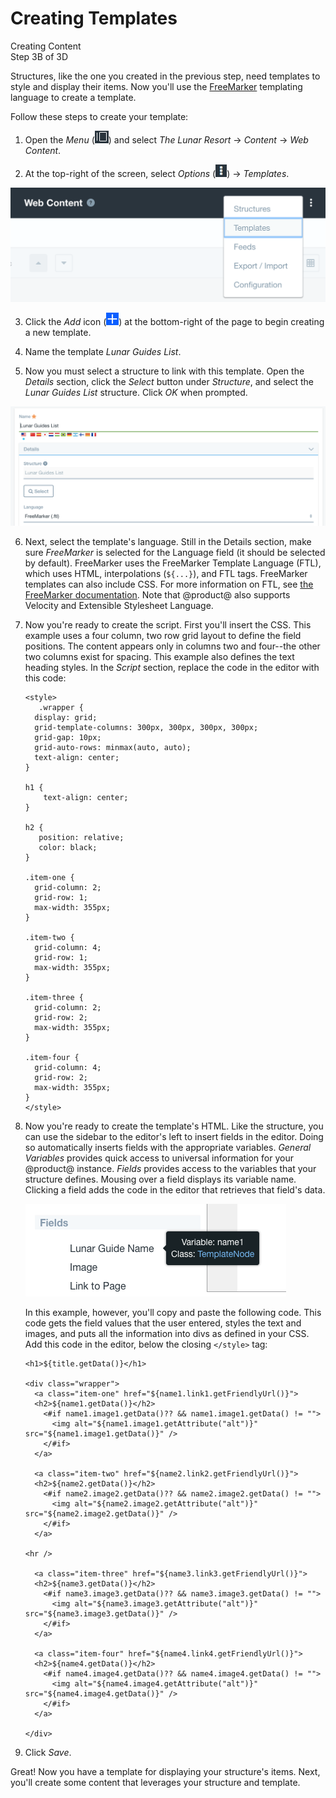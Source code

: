 # Creating Templates

<div class="learn-path-step">
    <p>Creating Content<br>Step 3B of 3D</p>
</div>

Structures, like the one you created in the previous step, need templates to
style and display their items. Now you'll use the
[FreeMarker](http://freemarker.apache.org/) templating language to create
a template. 

Follow these steps to create your template: 

1.  Open the *Menu* 
    (![Product Menu](../../../../images/icon-menu.png)) and select *The Lunar 
    Resort* &rarr; *Content* &rarr; *Web Content*. 

2.  At the top-right of the screen, select *Options* 
    (![Options](../../../../images/icon-options.png)) &rarr; *Templates*. 

![Figure x: Select Templates from the menu.](../../../../images/001-menu-templates.png)

3.  Click the *Add* icon 
    (![Add](../../../../images/icon-add.png)) at the bottom-right of the page to 
    begin creating a new template. 

4.  Name the template *Lunar Guides List*. 

5.  Now you must select a structure to link with this template. Open the
    *Details* section, click the *Select* button under *Structure*, and select 
    the *Lunar Guides List* structure. Click *OK* when prompted. 

![Figure x: Template details.](../../../../images/001-template-details.png)

6.  Next, select the template's language. Still in the Details section, make 
    sure *FreeMarker* is selected for the Language field (it should be 
    selected by default). FreeMarker uses the FreeMarker Template Language 
    (FTL), which uses HTML, interpolations (`${...}`), and FTL tags. FreeMarker 
    templates can also include CSS. For more information on FTL, see 
    [the FreeMarker documentation](http://freemarker.apache.org/docs/dgui_quickstart_template.html). 
    Note that @product@ also supports Velocity and Extensible Stylesheet 
    Language. 

7.  Now you're ready to create the script. First you'll insert the CSS. This 
    example uses a four column, two row grid layout to define the field 
    positions. The content appears only in columns two and four--the other two 
    columns exist for spacing. This example also defines the text heading
    styles. In the *Script* section, replace the code in the editor with this
    code: 

        <style>
           .wrapper {
          display: grid;
          grid-template-columns: 300px, 300px, 300px, 300px;
          grid-gap: 10px;
          grid-auto-rows: minmax(auto, auto);
          text-align: center;
        }

        h1 {
            text-align: center;
        }

        h2 { 
           position: relative;
           color: black;
        }

        .item-one {
          grid-column: 2;
          grid-row: 1;
          max-width: 355px;
        }

        .item-two { 
          grid-column: 4;
          grid-row: 1;
          max-width: 355px;
        }

        .item-three {
          grid-column: 2;
          grid-row: 2;
          max-width: 355px;
        }

        .item-four {
          grid-column: 4;
          grid-row: 2;
          max-width: 355px;
        }
        </style>    

8.  Now you're ready to create the template's HTML. Like the structure, you can
    use the sidebar to the editor's left to insert fields in the editor. Doing
    so automatically inserts fields with the appropriate variables. *General
    Variables* provides quick access to universal information for your @product@
    instance. *Fields* provides access to the variables that your structure
    defines. Mousing over a field displays its variable name. Clicking a field
    adds the code in the editor that retrieves that field's data. 

    ![Figure x: A field's tooltip shows that field's variable name.](../../../../images/001-field-mouse-over.png)

    In this example, however, you'll copy and paste the following code. This
    code gets the field values that the user entered, styles the text and
    images, and puts all the information into divs as defined in your CSS. Add
    this code in the editor, below the closing `</style>` tag: 

        <h1>${title.getData()}</h1>

        <div class="wrapper">
          <a class="item-one" href="${name1.link1.getFriendlyUrl()}">
          <h2>${name1.getData()}</h2>
            <#if name1.image1.getData()?? && name1.image1.getData() != "">
              <img alt="${name1.image1.getAttribute("alt")}" src="${name1.image1.getData()}" />
            </#if>
          </a>

          <a class="item-two" href="${name2.link2.getFriendlyUrl()}">
          <h2>${name2.getData()}</h2>
            <#if name2.image2.getData()?? && name2.image2.getData() != "">
              <img alt="${name2.image2.getAttribute("alt")}" src="${name2.image2.getData()}" />
            </#if>
          </a>

        <hr />

          <a class="item-three" href="${name3.link3.getFriendlyUrl()}">
          <h2>${name3.getData()}</h2>
            <#if name3.image3.getData()?? && name3.image3.getData() != "">
              <img alt="${name3.image3.getAttribute("alt")}" src="${name3.image3.getData()}" />
            </#if>
          </a>

          <a class="item-four" href="${name4.link4.getFriendlyUrl()}">
          <h2>${name4.getData()}</h2>
            <#if name4.image4.getData()?? && name4.image4.getData() != "">
              <img alt="${name4.image4.getAttribute("alt")}" src="${name4.image4.getData()}" />
            </#if>
          </a>

        </div>

9.  Click *Save*. 

Great! Now you have a template for displaying your structure's items. Next, 
you'll create some content that leverages your structure and template. 
